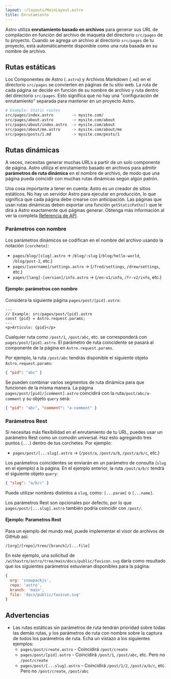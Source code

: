 ```yaml
---
layout: ~/layouts/MainLayout.astro
title: Enrutamiento
---
```


Astro utiliza **enrutamiento basado en archivos** para generar sus URL de compilación en función del archivo de maqueta del directorio `src/pages` de tu proyecto. Cuando se agrega un archivo al directorio `src/pages` de tu proyecto, está automáticamente disponible como una ruta basada en su nombre de archivo.

## Rutas estáticas

Los Componentes de Astro (`.astro`) y Archivos Markdown (`.md`) en el directorio `src/pages` se convierten en páginas de tu sitio web. La ruta de cada página se decide en función de su nombre de archivo y ruta dentro del directorio `src/pages`. Esto significa que no hay una "configuración de enrutamiento" separada para mantener en un proyecto Astro.

```bash
# Example: Static routes
src/pages/index.astro        -> mysite.com/
src/pages/about.astro        -> mysite.com/about
src/pages/about/index.astro  -> mysite.com/about
src/pages/about/me.astro     -> mysite.com/about/me
src/pages/posts/1.md         -> mysite.com/posts/1
```

## Rutas dinámicas

A veces, necesitas generar muchas URLs a partir de un solo componente de página. Astro utiliza el enrutamiento basado en archivos para admitir **parámetros de ruta dinámica** en el nombre de archivo, de modo que una página pueda coincidir con muchas rutas dinámicas según algún patrón.

Una cosa importante a tener en cuenta: Astro es un creador de sitios estáticos. No hay un servidor Astro para ejecutar en producción, lo que significa que cada página debe crearse con anticipación. Las páginas que usan rutas dinámicas deben exportar una función `getStaticPaths()` que le dirá a Astro exactamente qué páginas generar. Obtenga más información al ver la completa [Referencia de API](/es/reference/api-reference#getstaticpaths).

### Parámetros con nombre

Los parámetros dinámicos se codifican en el nombre del archivo usando la notación `[corchete]`:

- `pages/blog/[slug].astro` → `/blog/:slug` (`/blog/hello-world`, `/blog/post-2`, etc.)
- `pages/[username]/settings.astro` → (`/fred/settings`, `/drew/settings`, etc.)
- `pages/[lang]-[version]/info.astro` → (`/en-v1/info`, `/fr-v2/info`, etc.)

#### Ejemplo: parámetros con nombre

Considera la siguiente página `pages/post/[pid].astro`:

```astro
---
// Example: src/pages/post/[pid].astro
const {pid} = Astro.request.params;
---
<p>Artículo: {pid}</p>
```

Cualquier ruta como `/post/1`, `/post/abc`, etc. se corresponderá con `pages/post/[pid].astro`. El parámetro de ruta coincidente se pasará al componente de la página en `Astro.request.params`.

Por ejemplo, la ruta `/post/abc` tendrás disponible el siguiente objeto `Astro.request.params`:

```json
{ "pid": "abc" }
```

Se pueden combinar varios segmentos de ruta dinámica para que funcionen de la misma manera. La página `pages/post/[pid]/[comment].astro` coincidirá con la ruta`/post/abc/a-comment` y su objeto `query` será:

```json
{ "pid": "abc", "comment": "a-comment" }
```

### Parámetros Rest

Si necesitas más flexibilidad en el enrutamiento de tu URL, puedes usar un parámetro Rest como un comodín universal. Haz esto agregando tres puntos (`...`) dentro de tus corchetes. Por ejemplo:

- `pages/post/[...slug].astro` → (`/post/a`, `/post/a/b`, `/post/a/b/c`, etc.)

Los parámetros coincidentes se enviarán en un parámetro de consulta (`slug` en el ejemplo) a la página. En el ejemplo anterior, la ruta `/post/a/b/c` tendrá el siguiente objeto `query`:

```json
{ "slug": "a/b/c" }
```

Puede utilizar nombres distintos a `slug`, como: `[...param]` o `[...name]`.

Los parámetros Rest son opcionales por defecto, por lo que `pages/post/[...slug].astro` también podría coincidir con `/post/`.

#### Ejemplo: Parametros Rest

Para un ejemplo del mundo real, puede implementar el visor de archivos de GitHub así:

```
/[org]/[repo]/tree/[branch]/[...file]
```

En este ejemplo, una solicitud de `/withastro/astro/tree/main/docs/public/favicon.svg` daría como resultado que los siguientes parámetros estuvieran disponibles para la página:

```js
{
  org: 'snowpackjs',
  repo: 'astro',
  branch: 'main',
  file: 'docs/public/favicon.svg'
}
```

## Advertencias

- Las rutas estáticas sin parámetros de ruta tendrán prioridad sobre todas las demás rutas, y los parámetros de ruta con nombre sobre la captura de todos los parámetros de ruta. Echa un vistazo a los siguientes ejemplos:
  - `pages/post/create.astro` - Coincidirá `/post/create`
  - `pages/post/[pid].astro` - Coincidirá `/post/1`, `/post/abc`, etc. Pero no `/post/create`
  - `pages/post/[...slug].astro` - Coincidirá `/post/1/2`, `/post/a/b/c`, etc. Pero no `/post/create`, `/post/abc`
